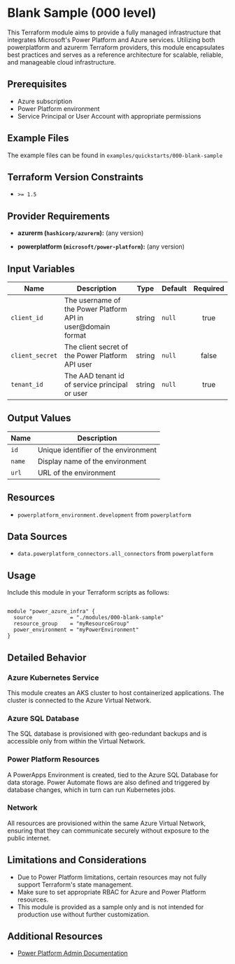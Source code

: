 <!-- This document is auto-generated. Do not edit directly. Make changes to README.md.tmpl instead. -->
# Blank Sample (000 level)

This Terraform module aims to provide a fully managed infrastructure that integrates Microsoft's Power Platform and Azure services. Utilizing both powerplatform and azurerm Terraform providers, this module encapsulates best practices and serves as a reference architecture for scalable, reliable, and manageable cloud infrastructure.

## Prerequisites

- Azure subscription
- Power Platform environment
- Service Principal or User Account with appropriate permissions

## Example Files

The example files can be found in `examples/quickstarts/000-blank-sample`

## Terraform Version Constraints

* `>= 1.5`

## Provider Requirements

* **azurerm (`hashicorp/azurerm`):** (any version)
- **powerplatform (`microsoft/power-platform`):** (any version)

## Input Variables

| Name | Description | Type | Default | Required |
|------|-------------|------|---------|:--------:|
| `client_id` | The username of the Power Platform API in user@domain format | string | `null` | true |
| `client_secret` | The client secret of the Power Platform API user | string | `null` | false |
| `tenant_id` | The AAD tenant id of service principal or user | string | `null` | true |

## Output Values

| Name | Description |
|------|-------------|
| `id` | Unique identifier of the environment |
| `name` | Display name of the environment |
| `url` | URL of the environment |

## Resources

* `powerplatform_environment.development` from `powerplatform`

## Data Sources

* `data.powerplatform_connectors.all_connectors` from `powerplatform`

## Usage

Include this module in your Terraform scripts as follows:

```hcl

module "power_azure_infra" {
  source            = "./modules/000-blank-sample"
  resource_group    = "myResourceGroup"
  power_environment = "myPowerEnvironment"
}

```

## Detailed Behavior

### Azure Kubernetes Service

This module creates an AKS cluster to host containerized applications. The cluster is connected to the Azure Virtual Network.

### Azure SQL Database

The SQL database is provisioned with geo-redundant backups and is accessible only from within the Virtual Network.

### Power Platform Resources

A PowerApps Environment is created, tied to the Azure SQL Database for data storage. Power Automate flows are also defined and triggered by database changes, which in turn can run Kubernetes jobs.

### Network

All resources are provisioned within the same Azure Virtual Network, ensuring that they can communicate securely without exposure to the public internet.

## Limitations and Considerations

- Due to Power Platform limitations, certain resources may not fully support Terraform's state management.
- Make sure to set appropriate RBAC for Azure and Power Platform resources.
- This module is provided as a sample only and is not intended for production use without further customization.

## Additional Resources

- [Power Platform Admin Documentation](https://learn.microsoft.com/en-us/power-platform/admin/)
